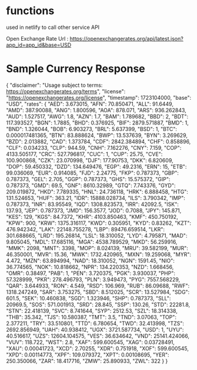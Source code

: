 # functions
used in netlify to call other service API

Open Exchange Rate Url : https://openexchangerates.org/api/latest.json?app_id=app_id&base=USD

# Sample Currency Response
{
  "disclaimer": "Usage subject to terms: https://openexchangerates.org/terms",
  "license": "https://openexchangerates.org/license",
  "timestamp": 1723104000,
  "base": "USD",
  "rates": {
    "AED": 3.673015,
    "AFN": 70.850471,
    "ALL": 91.6449,
    "AMD": 387.90088,
    "ANG": 1.800596,
    "AOA": 878.071,
    "ARS": 936.262843,
    "AUD": 1.527517,
    "AWG": 1.8,
    "AZN": 1.7,
    "BAM": 1.789682,
    "BBD": 2,
    "BDT": 117.393527,
    "BGN": 1.7885,
    "BHD": 0.376925,
    "BIF": 2879.571887,
    "BMD": 1,
    "BND": 1.326044,
    "BOB": 6.903273,
    "BRL": 5.637399,
    "BSD": 1,
    "BTC": 0.000017481365,
    "BTN": 83.888624,
    "BWP": 13.537639,
    "BYN": 3.269629,
    "BZD": 2.013882,
    "CAD": 1.373784,
    "CDF": 2842.384894,
    "CHF": 0.858896,
    "CLF": 0.034233,
    "CLP": 944.59,
    "CNH": 7.162276,
    "CNY": 7.159,
    "COP": 4133.505177,
    "CRC": 527.796817,
    "CUC": 1,
    "CUP": 25.75,
    "CVE": 100.900868,
    "CZK": 23.070998,
    "DJF": 177.90753,
    "DKK": 6.820609,
    "DOP": 59.450332,
    "DZD": 134.649476,
    "EGP": 49.2316,
    "ERN": 15,
    "ETB": 99.036069,
    "EUR": 0.914085,
    "FJD": 2.24775,
    "FKP": 0.787373,
    "GBP": 0.787373,
    "GEL": 2.705,
    "GGP": 0.787373,
    "GHS": 15.575372,
    "GIP": 0.787373,
    "GMD": 69.5,
    "GNF": 8610.32989,
    "GTQ": 7.743376,
    "GYD": 209.019872,
    "HKD": 7.789335,
    "HNL": 24.736118,
    "HRK": 6.888458,
    "HTG": 131.524653,
    "HUF": 363.21,
    "IDR": 15888.028734,
    "ILS": 3.790342,
    "IMP": 0.787373,
    "INR": 83.95549,
    "IQD": 1308.823573,
    "IRR": 42092.5,
    "ISK": 137.93,
    "JEP": 0.787373,
    "JMD": 156.3577,
    "JOD": 0.7088,
    "JPY": 145.871,
    "KES": 129,
    "KGS": 84.7372,
    "KHR": 4103.850463,
    "KMF": 450.750192,
    "KPW": 900,
    "KRW": 1375.316117,
    "KWD": 0.305951,
    "KYD": 0.83262,
    "KZT": 476.942342,
    "LAK": 22148.755278,
    "LBP": 89476.659514,
    "LKR": 301.688665,
    "LRD": 195.26814,
    "LSL": 18.310052,
    "LYD": 4.795871,
    "MAD": 9.805045,
    "MDL": 17.685116,
    "MGA": 4538.789529,
    "MKD": 56.259916,
    "MMK": 2098,
    "MNT": 3398,
    "MOP": 8.024139,
    "MRU": 39.582199,
    "MUR": 46.350001,
    "MVR": 15.36,
    "MWK": 1732.420965,
    "MXN": 19.259068,
    "MYR": 4.472,
    "MZN": 63.894994,
    "NAD": 18.310052,
    "NGN": 1591.45,
    "NIO": 36.774565,
    "NOK": 10.818662,
    "NPR": 134.220353,
    "NZD": 1.668456,
    "OMR": 0.38497,
    "PAB": 1,
    "PEN": 3.720375,
    "PGK": 3.930037,
    "PHP": 57.328999,
    "PKR": 278.496793,
    "PLN": 3.949473,
    "PYG": 7557.568229,
    "QAR": 3.644933,
    "RON": 4.549,
    "RSD": 106.969,
    "RUB": 86.09688,
    "RWF": 1318.247249,
    "SAR": 3.753275,
    "SBD": 8.512025,
    "SCR": 13.527984,
    "SDG": 601.5,
    "SEK": 10.460838,
    "SGD": 1.323946,
    "SHP": 0.787373,
    "SLL": 20969.5,
    "SOS": 571.001913,
    "SRD": 28.845,
    "SSP": 130.26,
    "STD": 22281.8,
    "STN": 22.418139,
    "SVC": 8.741644,
    "SYP": 2512.53,
    "SZL": 18.314338,
    "THB": 35.342,
    "TJS": 10.580387,
    "TMT": 3.5,
    "TND": 3.07063,
    "TOP": 2.377211,
    "TRY": 33.510801,
    "TTD": 6.780654,
    "TWD": 32.413998,
    "TZS": 2692.856949,
    "UAH": 40.938412,
    "UGX": 3721.587734,
    "USD": 1,
    "UYU": 40.516617,
    "UZS": 12604.104575,
    "VES": 36.634642,
    "VND": 25141.424066,
    "VUV": 118.722,
    "WST": 2.8,
    "XAF": 599.600545,
    "XAG": 0.03728491,
    "XAU": 0.00041723,
    "XCD": 2.70255,
    "XDR": 0.751918,
    "XOF": 599.600545,
    "XPD": 0.00114773,
    "XPF": 109.079372,
    "XPT": 0.00108695,
    "YER": 250.350066,
    "ZAR": 18.417716,
    "ZMW": 25.890933,
    "ZWL": 322
  }
}